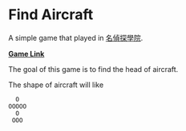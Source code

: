 # Find Aircraft
A simple game that played in [名偵探學院](https://zh.wikipedia.org/zh-tw/%E5%90%8D%E5%81%B5%E6%8E%A2%E5%AD%B8%E9%99%A2).

**[Game Link](https://npes87184.github.io/find-aircraft/)**

The goal of this game is to find the head of aircraft.

The shape of aircraft will like

```
  O
OOOOO
  O
 OOO
```

